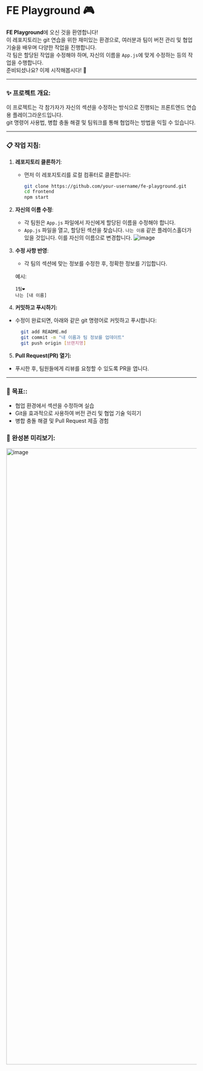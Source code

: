 # FE Playground 🎮

**FE Playground**에 오신 것을 환영합니다! <br/>
이 레포지토리는 git 연습을 위한 재미있는 환경으로, 여러분과 팀이 버전 관리 및 협업 기술을 배우며 다양한 작업을 진행합니다. <br/>
각 팀은 할당된 작업을 수정해야 하며, 자신의 이름을 `App.js`에 맞게 수정하는 등의 작업을 수행합니다. <br/>
준비되셨나요? 이제 시작해봅시다! 🚀

---

### ✨ **프로젝트 개요**:
이 프로젝트는 각 참가자가 자신의 섹션을 수정하는 방식으로 진행되는 프론트엔드 연습용 플레이그라운드입니다. <br/>
git 명령어 사용법, 병합 충돌 해결 및 팀워크를 통해 협업하는 방법을 익힐 수 있습니다.

---

### 📋 **작업 지침**:
1. **레포지토리 클론하기**:
   - 먼저 이 레포지토리를 로컬 컴퓨터로 클론합니다:
     ```bash
     git clone https://github.com/your-username/fe-playground.git
     cd frontend
     npm start
     ```

2. **자신의 이름 수정**:
   - 각 팀원은 `App.js` 파일에서 자신에게 할당된 이름을 수정해야 합니다.
   - `App.js` 파일을 열고, 할당된 섹션을 찾습니다. `나는 이름` 같은 플레이스홀더가 있을 것입니다. 이를 자신의 이름으로 변경합니다.
      ![image](https://github.com/user-attachments/assets/186aa6de-5064-48b2-b98b-5445480e49df)

3. **수정 사항 반영**:
   - 각 팀의 섹션에 맞는 정보를 수정한 후, 정확한 정보를 기입합니다.

   예시:
   ```text
   1팀❤️
   나는 [내 이름]
   ```
   
4. **커밋하고 푸시하기:**
  - 수정이 완료되면, 아래와 같은 git 명령어로 커밋하고 푸시합니다:
    ```bash
      git add README.md
      git commit -m "내 이름과 팀 정보를 업데이트"
      git push origin [브랜치명]
    ```

5. **Pull Request(PR) 열기:**
  - 푸시한 후, 팀원들에게 리뷰를 요청할 수 있도록 PR을 엽니다.


---

### 🎯 **목표:**:

- 협업 환경에서 섹션을 수정하며 실습
- Git을 효과적으로 사용하여 버전 관리 및 협업 기술 익히기
- 병합 충돌 해결 및 Pull Request 제출 경험


### 💖 **완성본 미리보기**:
  <img width="1626" alt="image" src="https://github.com/user-attachments/assets/aeb00482-53c9-4496-be99-be1a6dfbbffb" />





